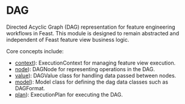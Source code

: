 # DAG
Directed Acyclic Graph (DAG) representation for feature engineering workflows in Feast. This module is designed to remain abstracted and independent of Feast feature view business logic.

Core concepts include:
- [context](./context.py)): ExecutionContext for managing feature view execution.
- [node](./node.py)): DAGNode for representing operations in the DAG.
- [value](./value.py)): DAGValue class for handling data passed between nodes.
- [model](./model.py)): Model class for defining the dag data classes such as DAGFormat.
- [plan](./plan.py)): ExecutionPlan for executing the DAG.
